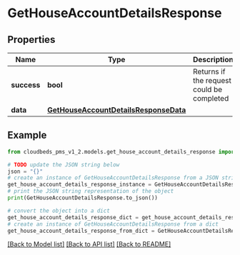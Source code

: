 # GetHouseAccountDetailsResponse


## Properties

Name | Type | Description | Notes
------------ | ------------- | ------------- | -------------
**success** | **bool** | Returns if the request could be completed | [optional] 
**data** | [**GetHouseAccountDetailsResponseData**](GetHouseAccountDetailsResponseData.md) |  | [optional] 

## Example

```python
from cloudbeds_pms_v1_2.models.get_house_account_details_response import GetHouseAccountDetailsResponse

# TODO update the JSON string below
json = "{}"
# create an instance of GetHouseAccountDetailsResponse from a JSON string
get_house_account_details_response_instance = GetHouseAccountDetailsResponse.from_json(json)
# print the JSON string representation of the object
print(GetHouseAccountDetailsResponse.to_json())

# convert the object into a dict
get_house_account_details_response_dict = get_house_account_details_response_instance.to_dict()
# create an instance of GetHouseAccountDetailsResponse from a dict
get_house_account_details_response_from_dict = GetHouseAccountDetailsResponse.from_dict(get_house_account_details_response_dict)
```
[[Back to Model list]](../README.md#documentation-for-models) [[Back to API list]](../README.md#documentation-for-api-endpoints) [[Back to README]](../README.md)


